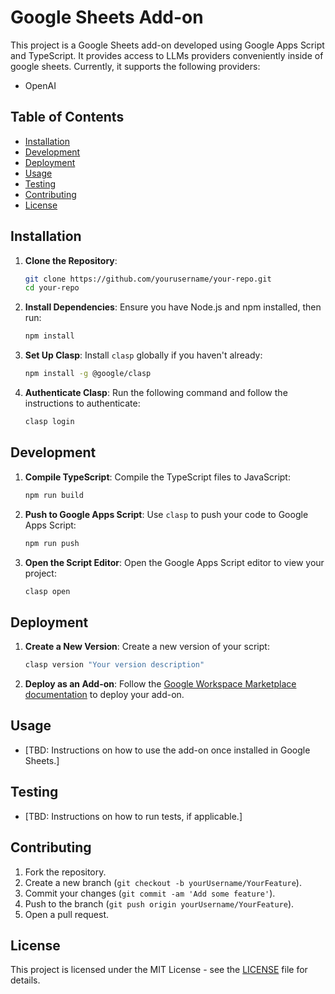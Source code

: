# Google Sheets Add-on

This project is a Google Sheets add-on developed using Google Apps Script and TypeScript. It provides access to LLMs providers conveniently inside of google sheets. Currently, it supports the following providers:

- OpenAI

## Table of Contents

- [Installation](#installation)
- [Development](#development)
- [Deployment](#deployment)
- [Usage](#usage)
- [Testing](#testing)
- [Contributing](#contributing)
- [License](#license)

## Installation

1. **Clone the Repository**:

   ```bash
   git clone https://github.com/yourusername/your-repo.git
   cd your-repo
   ```

2. **Install Dependencies**:
   Ensure you have Node.js and npm installed, then run:

   ```bash
   npm install
   ```

3. **Set Up Clasp**:
   Install `clasp` globally if you haven't already:

   ```bash
   npm install -g @google/clasp
   ```

4. **Authenticate Clasp**:
   Run the following command and follow the instructions to authenticate:

   ```bash
   clasp login
   ```

## Development

1. **Compile TypeScript**:
   Compile the TypeScript files to JavaScript:

   ```bash
   npm run build
   ```

2. **Push to Google Apps Script**:
   Use `clasp` to push your code to Google Apps Script:

   ```bash
   npm run push
   ```

3. **Open the Script Editor**:
   Open the Google Apps Script editor to view your project:

   ```bash
   clasp open
   ```

## Deployment

1. **Create a New Version**:
   Create a new version of your script:

   ```bash
   clasp version "Your version description"
   ```

2. **Deploy as an Add-on**:
   Follow the [Google Workspace Marketplace documentation](https://developers.google.com/workspace/marketplace) to deploy your add-on.

## Usage

- [TBD: Instructions on how to use the add-on once installed in Google Sheets.]

## Testing

- [TBD: Instructions on how to run tests, if applicable.]

## Contributing

1. Fork the repository.
2. Create a new branch (`git checkout -b yourUsername/YourFeature`).
3. Commit your changes (`git commit -am 'Add some feature'`).
4. Push to the branch (`git push origin yourUsername/YourFeature`).
5. Open a pull request.

## License

This project is licensed under the MIT License - see the [LICENSE](LICENSE) file for details.
